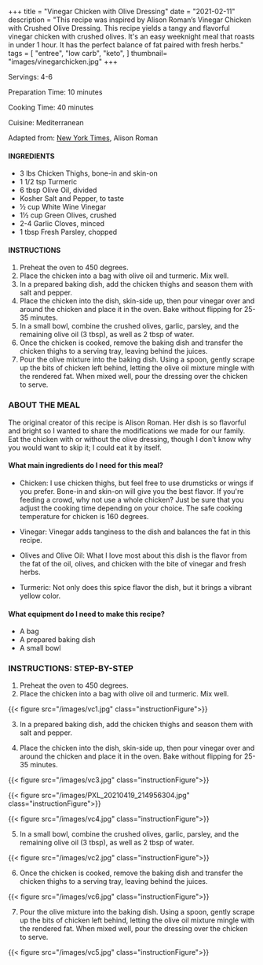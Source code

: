 +++
title = "Vinegar Chicken with Olive Dressing"
date = "2021-02-11"
description = "This recipe was inspired by Alison Roman’s Vinegar Chicken with Crushed Olive Dressing. This recipe yields a tangy and flavorful vinegar chicken with crushed olives. It's an easy weeknight meal that roasts in under 1 hour. It has the perfect balance of fat paired with fresh herbs."
tags = [
    "entree",
    "low carb",
    "keto",
]
thumbnail= "images/vinegarchicken.jpg"
+++

Servings: 4-6 <!--more-->

Preparation Time: 10 minutes 

Cooking Time: 40 minutes

Cuisine: Mediterranean

Adapted from: [New York Times](https://cooking.nytimes.com/recipes/1020486-vinegar-chicken-with-crushed-olive-dressing), Alison Roman

#### INGREDIENTS 

* 3 lbs Chicken Thighs, bone-in and skin-on
* 1 1/2 tsp Turmeric
* 6 tbsp Olive Oil, divided
* Kosher Salt and Pepper, to taste 
* ½ cup White Wine Vinegar 
* 1½ cup Green Olives, crushed 
* 2-4 Garlic Cloves, minced 
* 1 tbsp Fresh Parsley, chopped 

#### INSTRUCTIONS 

1. Preheat the oven to 450 degrees. 
2. Place the chicken into a bag with olive oil and turmeric. Mix well. 
3. In a prepared baking dish, add the chicken thighs and season them with salt and pepper. 
4. Place the chicken into the dish, skin-side up, then pour vinegar over and around the chicken and place it in the oven. Bake without flipping for 25-35 minutes. 
5. In a small bowl, combine the crushed olives, garlic, parsley, and the remaining olive oil (3 tbsp), as well as 2 tbsp of water.
6. Once the chicken is cooked, remove the baking dish and transfer the chicken thighs to a serving tray, leaving behind the juices. 
7. Pour the olive mixture into the baking dish. Using a spoon, gently scrape up the bits of chicken left behind, letting the olive oil mixture mingle with the rendered fat. When mixed well, pour the dressing over the chicken to serve.  

### ABOUT THE MEAL

The original creator of this recipe is Alison Roman. Her dish is so flavorful and bright so I wanted to share the modifications we made for our family. Eat the chicken with or without the olive dressing, though I don't know why you would want to skip it; I could eat it by itself. 

#### What main ingredients do I need for this meal?

* Chicken: I use chicken thighs, but feel free to use drumsticks or wings if you prefer. Bone-in and skin-on will give you the best flavor. If you're feeding a crowd, why not use a whole chicken? Just be sure that you adjust the cooking time depending on your choice. The safe cooking temperature for chicken is 160 degrees.

* Vinegar: Vinegar adds tanginess to the dish and balances the fat in this recipe.

* Olives and Olive Oil: What I love most about this dish is the flavor from the fat of the oil, olives, and chicken with the bite of vinegar and fresh herbs. 

* Turmeric: Not only does this spice flavor the dish, but it brings a vibrant yellow color. 

#### What equipment do I need to make this recipe?

* A bag 
* A prepared baking dish 
* A small bowl 

### INSTRUCTIONS: STEP-BY-STEP 

1. Preheat the oven to 450 degrees. 
2. Place the chicken into a bag with olive oil and turmeric. Mix well. 

{{< figure src="/images/vc1.jpg" class="instructionFigure">}}

3. In a prepared baking dish, add the chicken thighs and season them with salt and pepper. 

4. Place the chicken into the dish, skin-side up, then pour vinegar over and around the chicken and place it in the oven. Bake without flipping for 25-35 minutes. 

{{< figure src="/images/vc3.jpg" class="instructionFigure">}}

{{< figure src="/images/PXL_20210419_214956304.jpg" class="instructionFigure">}}

{{< figure src="/images/vc4.jpg" class="instructionFigure">}}

5. In a small bowl, combine the crushed olives, garlic, parsley, and the remaining olive oil (3 tbsp), as well as 2 tbsp of water.

{{< figure src="/images/vc2.jpg" class="instructionFigure">}}

6. Once the chicken is cooked, remove the baking dish and transfer the chicken thighs to a serving tray, leaving behind the juices. 

{{< figure src="/images/vc6.jpg" class="instructionFigure">}}

7. Pour the olive mixture into the baking dish. Using a spoon, gently scrape up the bits of chicken left behind, letting the olive oil mixture mingle with the rendered fat. When mixed well, pour the dressing over the chicken to serve. 

{{< figure src="/images/vc5.jpg" class="instructionFigure">}}
